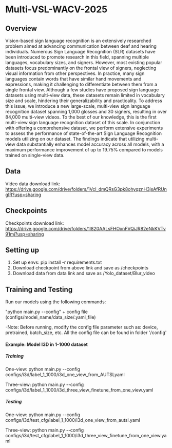 # Multi-VSL-WACV-2025

## Overview
Vision-based sign language recognition is an extensively
researched problem aimed at advancing communication between deaf and hearing individuals. Numerous Sign Language Recognition (SLR) datasets have been introduced to
promote research in this field, spanning multiple languages,
vocabulary sizes, and signers. However, most existing popular datasets focus predominantly on the frontal view of
signers, neglecting visual information from other perspectives. In practice, many sign languages contain words
that have similar hand movements and expressions, making
it challenging to differentiate between them from a single
frontal view. Although a few studies have proposed sign language datasets using multi-view data, these datasets remain
limited in vocabulary size and scale, hindering their generalizability and practicality. To address this issue, we introduce a new large-scale, multi-view sign language recognition dataset spanning 1,000 glosses and 30 signers, resulting in over 84,000 multi-view videos. To the best of our
knowledge, this is the first multi-view sign language recognition dataset of this scale. In conjunction with offering a
comprehensive dataset, we perform extensive experiments
to assess the performance of state-of-the-art Sign Language
Recognition models utilizing on our dataset. The findings indicate that utilizing multi-view data substantially enhances model accuracy across all models, with a maximum
performance improvement of up to 19.75% compared to
models trained on single-view data.

## Data
Video data download link: https://drive.google.com/drive/folders/1VcI_dmQRsG3pk8ohyqznH3jsAfRUngIR?usp=sharing

## Checkpoints
Checkpoints download link: https://drive.google.com/drive/folders/1l820AALsFHOxnFVQiJR82eNkKVTv91mj?usp=sharing

## Setting up
1. Set up envs: pip install -r requirements.txt
2. Download checkpoint from above link and save as /checkpoints
3. Download data from data link and save as /Yolo_dataset/Blur_video
   
## Training and Testing
Run our models using the following commands:

"python main.py --config" + config file (configs/model_name/data_size/.yaml_file)

-Note: Before running, modify the config file parameter such as: device, pretrained, batch_size, etc. All the config file can be found in folder '/config'

#### Example: Model I3D in 1-1000 dataset
##### Training
One-view: python main.py --config configs/i3d/label_1_1000/i3d_one_view_from_AUTSLyaml

Three-view: python main.py --config configs/i3d/label_1_1000/i3d_three_view_finetune_from_one_view.yaml

##### Testing 
One-view: python main.py --config configs/i3d/test_cfg/label_1_1000/i3d_one_view_from_autsl.yaml

Three-view: python main.py --config configs/i3d/test_cfg/label_1_1000/i3d_three_view_finetune_from_one_view.yaml